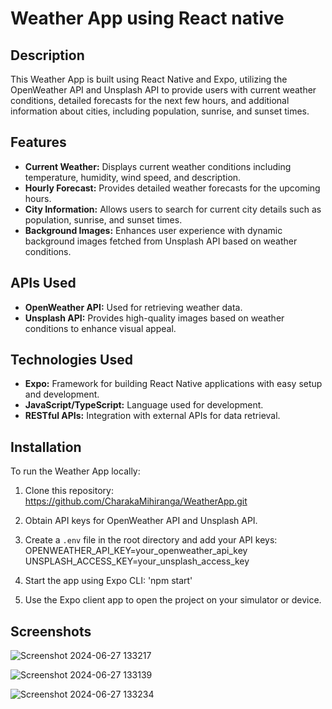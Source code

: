 # Weather App using React native

## Description
This Weather App is built using React Native and Expo, utilizing the OpenWeather API and Unsplash API to provide users with current weather conditions, detailed forecasts for the next few hours, and additional information about cities, including population, sunrise, and sunset times.

## Features
- **Current Weather:** Displays current weather conditions including temperature, humidity, wind speed, and description.
- **Hourly Forecast:** Provides detailed weather forecasts for the upcoming hours.
- **City Information:** Allows users to search for current city details such as population, sunrise, and sunset times.
- **Background Images:** Enhances user experience with dynamic background images fetched from Unsplash API based on weather conditions.

## APIs Used
- **OpenWeather API:** Used for retrieving weather data.
- **Unsplash API:** Provides high-quality images based on weather conditions to enhance visual appeal.

## Technologies Used
- **Expo:** Framework for building React Native applications with easy setup and development.
- **JavaScript/TypeScript:** Language used for development.
- **RESTful APIs:** Integration with external APIs for data retrieval.

## Installation
To run the Weather App locally:

1. Clone this repository:
https://github.com/CharakaMihiranga/WeatherApp.git

2. Obtain API keys for OpenWeather API and Unsplash API.

3. Create a `.env` file in the root directory and add your API keys:
    OPENWEATHER_API_KEY=your_openweather_api_key
    UNSPLASH_ACCESS_KEY=your_unsplash_access_key


4. Start the app using Expo CLI: 'npm start'

5. Use the Expo client app to open the project on your simulator or device.

## Screenshots

![Screenshot 2024-06-27 133217](https://github.com/CharakaMihiranga/WeatherApp/assets/143955766/25eb572b-7c01-443f-a1ec-8e798a638950)

![Screenshot 2024-06-27 133139](https://github.com/CharakaMihiranga/WeatherApp/assets/143955766/0431816c-76d0-4268-b760-4b915b89d64e)

![Screenshot 2024-06-27 133234](https://github.com/CharakaMihiranga/WeatherApp/assets/143955766/ede52866-2e2e-40cd-a14f-c8f3298a7815)




   
